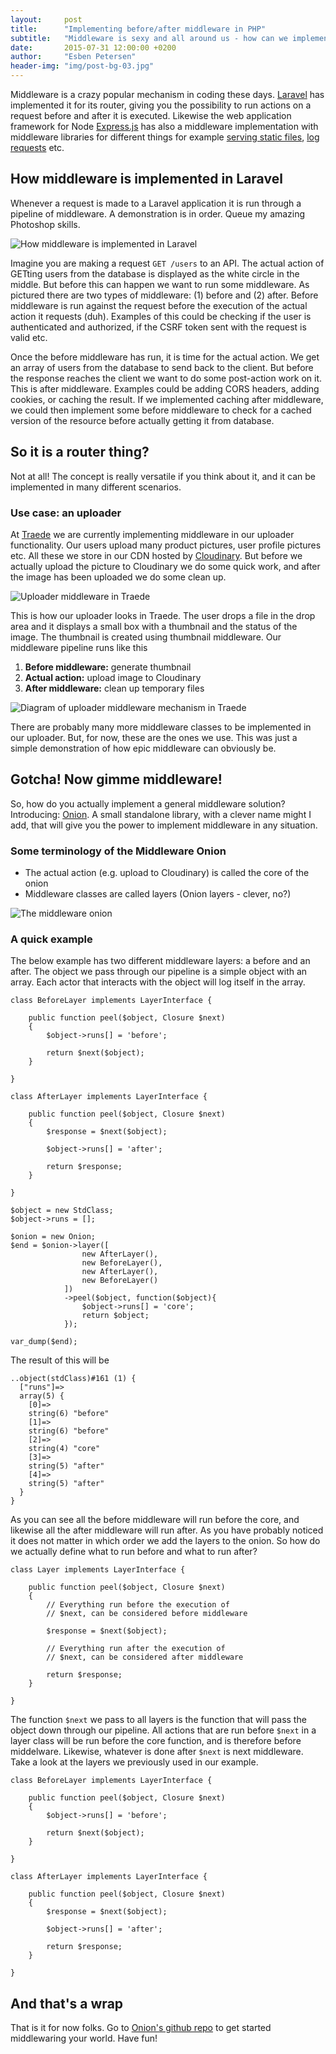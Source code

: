 ```yaml
---
layout:     post
title:      "Implementing before/after middleware in PHP"
subtitle:   "Middleware is sexy and all around us - how can we implement a general solution?"
date:       2015-07-31 12:00:00 +0200
author:     "Esben Petersen"
header-img: "img/post-bg-03.jpg"
---
```


<p>
    Middleware is a crazy popular mechanism in coding these days.
    <a href="http://laravel.com/docs/5.1/middleware">Laravel</a> has implemented it for its router, giving
    you the possibility to run actions on a request before and after it is executed. Likewise the web application
    framework for Node <a href="http://expressjs.com/guide/using-middleware.html">Express.js</a> has
    also a middleware implementation with middleware libraries for different things
    for example <a href="https://www.npmjs.com/package/serve-static">serving static files</a>,
    <a href="https://www.npmjs.com/package/morgan">log requests</a> etc.
</p>

## How middleware is implemented in Laravel

<p>
    Whenever a request is made to a Laravel application it is run through a pipeline
    of middleware. A demonstration is in order. Queue my amazing Photoshop skills.
</p>

<img src="/img/middleware.jpg" alt="How middleware is implemented in Laravel">

<p>
    Imagine you are making a request <code>GET /users</code> to an
    API. The actual action of GETting users from the database is displayed as the
    white circle in the middle. But before this can happen we want to run some middleware.
    As pictured there are two types of middleware: (1) before and (2) after.
    Before middleware is run against the request before the execution of the actual
    action it requests (duh). Examples of this could be checking if the user
    is authenticated and authorized, if the CSRF token sent with the request is valid
    etc.
</p>

<p>
    Once the before middleware has run, it is time for the actual action. We
    get an array of users from the database to send back to the client. But before
    the response reaches the client we want to do some post-action work on it.
    This is after middleware. Examples could be adding CORS headers, adding cookies,
    or caching the result. If we implemented caching after middleware,
    we could then implement some before middleware to
    check for a cached version of the resource before actually getting it
    from database.
</p>

## So it is a router thing?

<p>
    Not at all! The concept is really versatile if you think about it, and it can be implemented in
    many different scenarios.
</p>

### Use case: an uploader

<p>
    At <a href="http://traede.com">Traede</a> we are currently implementing middleware in our
    uploader functionality. Our users upload many product pictures, user profile pictures
    etc. All these we store in our CDN hosted by <a href="http://cloudinary.com">Cloudinary</a>.
    But before we actually upload the picture to Cloudinary we do some quick work,
    and after the image has been uploaded we do some clean up.
</p>

<img src="/img/middleware2.png" alt="Uploader middleware in Traede">

<p>
    This is how our uploader looks in Traede. The user drops a file in the drop area and it
    displays a small box with a thumbnail and the status of the image. The thumbnail is
    created using thumbnail middleware. Our middleware pipeline runs like this
</p>

<ol>
    <li><strong>Before middleware:</strong> generate thumbnail</li>
    <li><strong>Actual action:</strong> upload image to Cloudinary</li>
    <li><strong>After middleware:</strong> clean up temporary files</li>
</ol>

<img src="/img/middleware3.jpg" alt="Diagram of uploader middleware mechanism in Traede">

<p>
    There are probably many more middleware classes to be implemented in our uploader.
    But, for now, these are the ones we use. This was just a simple
    demonstration of how epic middleware can obviously be.
</p>

## Gotcha! Now gimme middleware!

<p>
    So, how do you actually implement a general middleware solution? Introducing:
    <a href="http://github.com/esbenp/onion">Onion</a>. A small standalone library,
    with a clever name might I add, that will give you the power to implement
    middleware in any situation.
</p>

### Some terminology of the Middleware Onion

<ul>
    <li>The actual action (e.g. upload to Cloudinary) is called the core of the onion</li>
    <li>Middleware classes are called layers (Onion layers - clever, no?)</li>
</ul>

<img src="/img/middleware4.jpg" alt="The middleware onion">

### A quick example

<p>
    The below example has two different middleware layers: a before and an after.
    The object we pass through our pipeline is a simple object with an array.
    Each actor that interacts with the object will log itself in the array.
</p>

```php?start_inline=1
class BeforeLayer implements LayerInterface {

    public function peel($object, Closure $next)
    {
        $object->runs[] = 'before';

        return $next($object);
    }

}

class AfterLayer implements LayerInterface {

    public function peel($object, Closure $next)
    {
        $response = $next($object);

        $object->runs[] = 'after';

        return $response;
    }

}

$object = new StdClass;
$object->runs = [];

$onion = new Onion;
$end = $onion->layer([
                new AfterLayer(),
                new BeforeLayer(),
                new AfterLayer(),
                new BeforeLayer()
            ])
            ->peel($object, function($object){
                $object->runs[] = 'core';
                return $object;
            });

var_dump($end);
```

<p>
    The result of this will be
</p>

```php?start_inline=1
..object(stdClass)#161 (1) {
  ["runs"]=>
  array(5) {
    [0]=>
    string(6) "before"
    [1]=>
    string(6) "before"
    [2]=>
    string(4) "core"
    [3]=>
    string(5) "after"
    [4]=>
    string(5) "after"
  }
}
```

<p>
    As you can see all the before middleware will run before the core,
    and likewise all the after middleware will run after. As you have probably
    noticed it does not matter in which order we add the layers to the onion.
    So how do we actually define what to run before and what to run after?
</p>

```php?start_inline=1
class Layer implements LayerInterface {

    public function peel($object, Closure $next)
    {
        // Everything run before the execution of
        // $next, can be considered before middleware

        $response = $next($object);

        // Everything run after the execution of
        // $next, can be considered after middleware

        return $response;
    }

}
```

<p>
    The function <code>$next</code> we pass to all layers is the function that
    will pass the object down through our pipeline. All actions that are run
    before <code>$next</code> in a layer class will be run before the core function,
    and is therefore before middelware. Likewise, whatever is done after <code>$next</code>
    is next middleware. Take a look at the layers we previously used in our example.
</p>

```php?start_inline=1
class BeforeLayer implements LayerInterface {

    public function peel($object, Closure $next)
    {
        $object->runs[] = 'before';

        return $next($object);
    }

}

class AfterLayer implements LayerInterface {

    public function peel($object, Closure $next)
    {
        $response = $next($object);

        $object->runs[] = 'after';

        return $response;
    }

}
```

## And that's a wrap

<p>
    That is it for now folks. Go to <a href="http://github.com/esbenp/onion">Onion's github repo</a>
    to get started middlewaring your world. Have fun!
</p>
